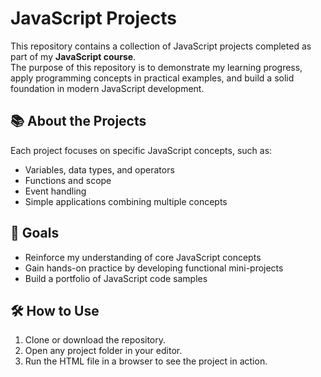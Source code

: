 # JavaScript Projects

This repository contains a collection of JavaScript projects completed as part of my **JavaScript course**.  
The purpose of this repository is to demonstrate my learning progress, apply programming concepts in practical examples, and build a solid foundation in modern JavaScript development.

## 📚 About the Projects
Each project focuses on specific JavaScript concepts, such as:
- Variables, data types, and operators  
- Functions and scope  
- Event handling  
- Simple applications combining multiple concepts  

## 🎯 Goals
- Reinforce my understanding of core JavaScript concepts  
- Gain hands-on practice by developing functional mini-projects  
- Build a portfolio of JavaScript code samples  

## 🛠️ How to Use
1. Clone or download the repository.  
2. Open any project folder in your editor.  
3. Run the HTML file in a browser to see the project in action.  

